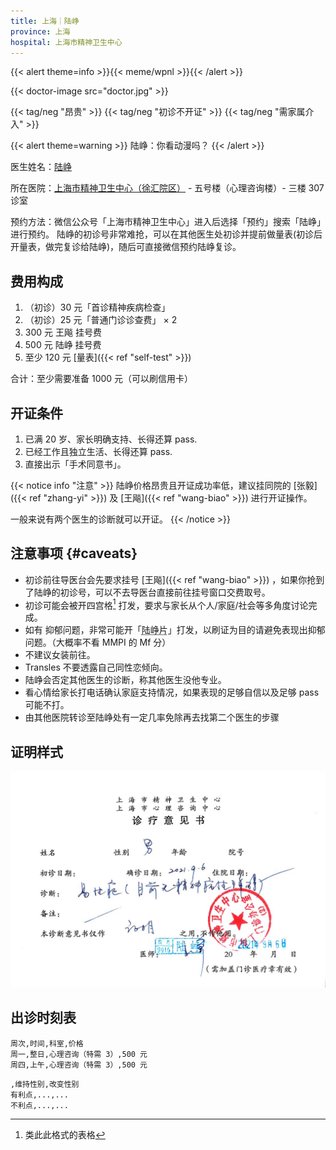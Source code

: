 ```yaml
---
title: 上海｜陆峥
province: 上海
hospital: 上海市精神卫生中心
---
```


{{< alert theme=info >}}{{< meme/wpnl >}}{{< /alert >}}

{{< doctor-image src="doctor.jpg" >}}

{{< tag/neg "昂贵" >}} {{< tag/neg "初诊不开证" >}} {{< tag/neg "需家属介入" >}}

{{< alert theme=warning >}}
陆峥：你看动漫吗？
{{< /alert >}}

医生姓名：[陆峥](http://www.smhc.org.cn/MedicalGuide/contents/48/30.html)

所在医院：[上海市精神卫生中心（徐汇院区）](https://amap.com/place/B0HR6N4LN1) - 五号楼（心理咨询楼）- 三楼 307 诊室

预约方法：微信公众号「上海市精神卫生中心」进入后选择「预约」搜索「陆峥」进行预约。
陆峥的初诊号非常难抢，可以在其他医生处初诊并提前做量表(初诊后开量表，做完复诊给陆峥)，随后可直接微信预约陆峥复诊。

## 费用构成

1. （初诊）30 元「首诊精神疾病检查」
1. （初诊）25 元「普通门诊诊查费」 &times; 2
1. 300 元 王飚 挂号费
1. 500 元 陆峥 挂号费
1. 至少 120 元 [量表]({{< ref "self-test" >}})

合计：至少需要准备 1000 元（可以刷信用卡）

## 开证条件

1. 已满 20 岁、家长明确支持、长得还算 pass.
1. 已经工作且独立生活、长得还算 pass.
1. 直接出示「手术同意书」。

{{< notice info "注意" >}}
陆峥价格昂贵且开证成功率低，建议挂同院的 [张毅]({{< ref "zhang-yi" >}}) 及 [王飚]({{< ref "wang-biao" >}}) 进行开证操作。

一般来说有两个医生的诊断就可以开证。
{{< /notice >}}

## 注意事项 {#caveats}

- 初诊前往导医台会先要求挂号 [王飚]({{< ref "wang-biao" >}}) ，如果你抢到了陆峥的初诊号，可以不去导医台直接前往挂号窗口交费取号。
- 初诊可能会被开四宫格[^1] 打发，要求与家长从个人/家庭/社会等多角度讨论完成。
- 如有 抑郁问题，非常可能开「<abbr title="草酸艾司西酞普兰片（百适可）">陆峥片</abbr>」打发，以刷证为目的请避免表现出抑郁问题。（大概率不看 MMPI 的 Mf 分）
- 不建议女装前往。
- Transles 不要透露自己同性恋倾向。
- 陆峥会否定其他医生的诊断，称其他医生没他专业。
- 看心情给家长打电话确认家庭支持情况，如果表现的足够自信以及足够 pass 可能不打。
- 由其他医院转诊至陆峥处有一定几率免除再去找第二个医生的步骤

## 证明样式

![证明](proof.jpg)

## 出诊时刻表

```csv
周次,时间,科室,价格
周一,整日,心理咨询（特需 3）,500 元
周四,上午,心理咨询（特需 3）,500 元
```

[^1]: 类此此格式的表格

```csv
,维持性别,改变性别
有利点,...,...
不利点,...,...
```
